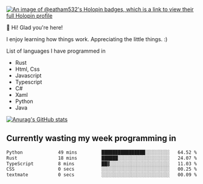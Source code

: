 [![An image of @eatham532's Holopin badges, which is a link to view their full Holopin profile](https://holopin.me/eatham532)](https://holopin.io/@eatham532)


👋 Hi! Glad you're here!

I enjoy learning how things work. Appreciating the little things. :)


List of languages I have programmed in
- Rust
- Html, Css
- Javascript
- Typescript
- C#
- Xaml
- Python
- Java

[![Anurag's GitHub stats](https://github-readme-stats.vercel.app/api?username=Eatham532&theme=dark)](https://github.com/anuraghazra/github-readme-stats)


## Currently wasting my week programming in
<!--START_SECTION:waka-->

```txt
Python             49 mins         ████████████████░░░░░░░░░   64.52 %
Rust               18 mins         ██████░░░░░░░░░░░░░░░░░░░   24.07 %
TypeScript         8 mins          ██▓░░░░░░░░░░░░░░░░░░░░░░   11.03 %
CSS                0 secs          ░░░░░░░░░░░░░░░░░░░░░░░░░   00.25 %
textmate           0 secs          ░░░░░░░░░░░░░░░░░░░░░░░░░   00.09 %
```

<!--END_SECTION:waka-->
